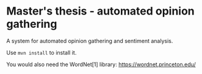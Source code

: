 # Master's thesis - automated opinion gathering

A system for automated opinion gathering and sentiment analysis.

Use `mvn install` to install it.

You would also need the WordNet[1] library:
https://wordnet.princeton.edu/

